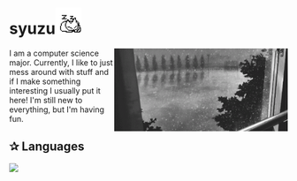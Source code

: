 

<h1>syuzu<img src="https://github.com/syuuzu/syuuzu/blob/main/assets/1091853954045972530.gif" width=48 height=48/></h1>
<img
  align="right"
  src="https://github.com/syuuzu/syuuzu/blob/main/assets/ciubal-faimly-the-hololive-monochrome.gif"
  style="height: 150px"
/>
<p>
  I am a computer science major. Currently, I like to just mess around
  with stuff and if I make something interesting I usually put it here! I'm
  still new to everything, but I'm having fun.
</p>
<h2>✰ Languages</h2>
<img src="https://github-readme-stats.vercel.app/api/top-langs/?username=syuuzu&hide_title=true&card_width=360&langs_count=10&layout=compact&theme=dark">
